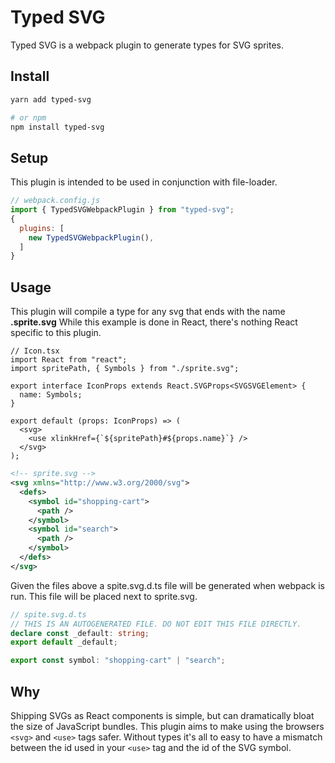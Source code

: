 # Typed SVG
Typed SVG is a webpack plugin to generate types for SVG sprites.

## Install
```bash
yarn add typed-svg

# or npm
npm install typed-svg
```

## Setup
This plugin is intended to be used in conjunction with file-loader.

```js
// webpack.config.js
import { TypedSVGWebpackPlugin } from "typed-svg";
{
  plugins: [
    new TypedSVGWebpackPlugin(),
  ]
}
```

## Usage
This plugin will compile a type for any svg that ends with the name **.sprite.svg**
While this example is done in React, there's nothing React specific to this plugin.

```tsx
// Icon.tsx
import React from "react";
import spritePath, { Symbols } from "./sprite.svg";

export interface IconProps extends React.SVGProps<SVGSVGElement> {
  name: Symbols;
}

export default (props: IconProps) => (
  <svg>
    <use xlinkHref={`${spritePath}#${props.name}`} />
  </svg>
);
```

```xml
<!-- sprite.svg -->
<svg xmlns="http://www.w3.org/2000/svg">
  <defs>
    <symbol id="shopping-cart">
      <path />
    </symbol>
    <symbol id="search">
      <path />
    </symbol>
  </defs>
</svg>
```

Given the files above a spite.svg.d.ts file will be generated when webpack is run. This file will be placed next to sprite.svg.
```ts
// spite.svg.d.ts
// THIS IS AN AUTOGENERATED FILE. DO NOT EDIT THIS FILE DIRECTLY.
declare const _default: string;
export default _default;

export const symbol: "shopping-cart" | "search";
```

## Why
Shipping SVGs as React components is simple, but can dramatically bloat the size of JavaScript bundles. This plugin aims to make using the browsers `<svg>` and `<use>` tags safer. Without types it's all to easy to have a mismatch between the id used in your `<use>` tag and the id of the SVG symbol.
